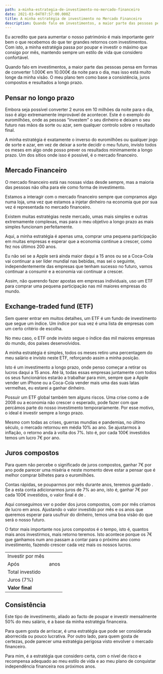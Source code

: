 ```yaml
---
path: a-minha-estrategia-de-investimento-no-mercado-financeiro
date: 2021-03-04T07:57:00.000Z
title: A minha estratégia de investimento no Mercado Financeiro
description: Quando falo em investimentos, a maior parte das pessoas pensa em formas de converter 1.000€ em 10.000€ da noite para o dia, mas isso está muito longe da minha visão.
---
```


Eu acredito que para aumentar o nosso património é mais importante gerir bem o que recebemos do que ter grandes retornos com investimentos. Com isto, a minha estratégia passa por poupar e investir o máximo que consigo por mês, mantendo sempre um estilo de vida que considero confortável.

Quando falo em investimentos, a maior parte das pessoas pensa em formas de converter 1.000€ em 10.000€ da noite para o dia, mas isso está muito longe da minha visão. O meu plano tem como base a consistência, juros compostos e resultados a longo prazo.

## Pensar no longo prazo

Embora seja possível converter 2 euros em 10 milhões da noite para o dia, isso é algo extremamente improvável de acontecer. Este é o exemplo do euromilhões, onde as pessoas “investem” o seu dinheiro e deixam o seu futuro nas mãos da sorte ou azar, sem qualquer controlo sobre o resultado final.

A minha estratégia é exatamente o inverso do euromilhões ou qualquer jogo de sorte e azar, em vez de deixar a sorte decidir o meu futuro, invisto todos os meses em algo onde posso prever os resultados minimamente a longo prazo. Um dos sítios onde isso é possível, é o mercado financeiro.

## Mercado Financeiro

O mercado financeiro está nas nossas vidas desde sempre, mas a maioria das pessoas não olha para ele como forma de investimento.

Estamos a interagir com o mercado financeiro sempre que compramos algo numa loja, uma vez que estamos a injetar dinheiro na economia que por sua vez é representada no mercado financeiro.

Existem muitas estratégias neste mercado, umas mais simples e outras extremamente complexas, mas para o meu objetivo a longo prazo as mais simples funcionam perfeitamente.

Aqui, a minha estratégia é apenas uma, comprar uma pequena participação em muitas empresas e esperar que a economia continue a crescer, como fez nos últimos 200 anos.

Eu não sei se a Apple será ainda maior daqui a 15 anos ou se a Coca-Cola vai continuar a ser líder mundial nas bebidas, mas sei o seguinte, independentemente das empresas que tenham sucesso no futuro, vamos continuar a consumir e a economia vai continuar a crescer.

Assim, não querendo fazer apostas em empresas individuais, uso um ETF para comprar uma pequena participação nas mil maiores empresas do mundo.

## Exchange-traded fund (ETF)

Sem querer entrar em muitos detalhes, um ETF é um fundo de investimento que segue um índice. Um índice por sua vez é uma lista de empresas com um certo critério de escolha.

No meu caso, o ETF onde invisto segue o índice das mil maiores empresas do mundo, dos países desenvolvidos.

A minha estratégia é simples, todos os meses retiro uma percentagem do meu salário e invisto neste ETF, reforçando assim a minha posição.

Isto é um investimento a longo prazo, onde penso começar a retirar os lucros daqui a 15 anos. Até lá, todas essas empresas juntamente com todos os seus funcionários estarão a trabalhar para mim, sempre que a Apple vender um iPhone ou a Coca-Cola vender mais uma das suas latas vermelhas, eu estarei a ganhar dinheiro.

Possuir um ETF global também tem alguns riscos. Uma crise como a de 2008 ou a economia não crescer o esperado, pode fazer com que percámos parte do nosso investimento temporariamente. Por esse motivo, o ideal é investir sempre a longo prazo.

Mesmo com todas as crises, guerras mundias e pandemias, no último século, o mercado retornou em média 10% ao ano. Se ajustarmos à inflação, o retorno anda à volta dos 7%. Isto é, por cada 100€ investidos temos um lucro 7€ por ano.

## Juros compostos

Para quem não percebe o significado de juros compostos, ganhar 7€ por ano pode parecer uma miséria e neste momento deve estar a pensar que é melhor comprar bilhetes para o euromilhões.

Contas rápidas, se pouparmos <savings-value editable="true" valuemonth="200"></savings-value> por mês durante <years years="30" editable=true></years> anos, teremos guardado **<compound-interest interest="0"></compound-interest>**. Se a esta conta adicionarmos juros de 7% ao ano, isto é, ganhar 7€ por cada 100€ investidos, o valor final é de **<compound-interest interest="7"></compound-interest>**.

Aqui conseguimos ver o poder dos juros compostos, com <savings-value editable="true" valuemonth="200"></savings-value> por mês criamos **<compound-interest interest="7" difference="true"></compound-interest>** de lucro em <years years="30" editable=true></years> anos. Ajustando o valor investido por mês e os anos que queremos esperar para usufruir do dinheiro, temos uma boa visão do que será o nosso futuro.

O fator mais importante nos juros compostos é o tempo, isto é, quantos mais anos investirmos, mais retorno teremos. Isto acontece porque os 7€ que ganhamos num ano passam a contar para o próximo ano como investimento, fazendo crescer cada vez mais os nossos lucros.

|                  |                                                                        |
| ---------------- | ---------------------------------------------------------------------- |
| Investir por mês | <savings-value editable="true" valuemonth="200"></savings-value>       |
| Após             | <years years="30" editable=true></years> anos                          |
| Total investido  | <compound-interest interest="0"></compound-interest>                   |
| Juros (7%)       | <compound-interest interest="7" difference="true"></compound-interest> |
| **Valor final**  | **<compound-interest interest="7"></compound-interest>**               |

## Consistência

Este tipo de investimento, aliado ao facto de poupar e investir mensalmente 50% do meu salário, é a base da minha estratégia financeira.

Para quem gosta de arriscar, é uma estratégia que pode ser considerada aborrecida ou pouco lucrativa. Por outro lado, para quem gosta de certezas, pode parecer uma estratégia perigosa visto envolver o mercado financeiro.

Para mim, é a estratégia que considero certa, com o nível de risco e recompensa adequado ao meu estilo de vida e ao meu plano de conquistar independência financeira nos próximos anos.

<savings-value floateditor="true"></savings-value>
<years floateditor="true"></years>
